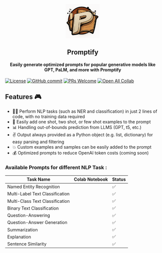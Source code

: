 <div align="center">
<img width="110px" src="./logo/logo.png">
<h2>Promptify</h2></div>
<!-- 
<h2 align="center">Promptify</h2> -->
<h4 align="center"> Easily generate optimized prompts for popular generative models like GPT, PaLM, and more with Promptify</h3>

[![License](https://img.shields.io/badge/License-Apache_2.0-blue.svg)](https://opensource.org/licenses/Apache-2.0)
[![GitHub commit](https://img.shields.io/github/last-commit/monk1337/resp)](https://github.com/promptslab/Promptify/commits/main)
[![PRs Welcome](https://img.shields.io/badge/PRs-welcome-brightgreen.svg?style=flat-square)](http://makeapullrequest.com)
[![Open All Collab](https://colab.research.google.com/assets/colab-badge.svg)](#)







<h2>Features 🎮 </h2>
<ul>
  <li> 🧙‍♀️ Perform NLP tasks (such as NER and classification) in just 2 lines of code, with no training data required</li>
  <li> 🔨 Easily add one shot, two shot, or few shot examples to the prompt</li>
  <li> 📊 Handling out-of-bounds prediction from LLMS (GPT, t5, etc.)
  <li> ✌ Output always provided as a Python object (e.g. list, dictionary) for easy parsing and filtering</li>
  <li> 💥 Custom examples and samples can be easily added to the prompt</li>
  <li> 💰 Optimized prompts to reduce OpenAI token costs (coming soon)</li>
</ul>


### Available Prompts for different NLP Task :

| Task Name | Colab Notebook | Status |
|-------------|-------|-------|
| Named Entity Recognition | | ✅    | 
| Multi-Label Text Classification | | ✅    |
| Multi-Class Text Classification | | ✅    |
| Binary Text Classification  | | ✅    |
| Question-Answering | | ✅    |
| Question-Answer Generation | | ✅    |
| Summarization  | | ✅    |
| Explanation    | | ✅    |
| Sentence Similarity | | ✅    |


